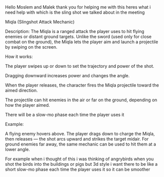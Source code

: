 Hello Moslem and Malek thank you for helping me with this 
heres what i need help with which is the sling shot we talked about in the meeting

Miqla (Slingshot Attack Mechanic)

Description:
The Miqla is a ranged attack the player uses to hit flying enemies or distant ground targets.
Unlike the sword (used only for close combat on the ground), the Miqla lets the player aim and launch a projectile by swiping on the screen.

How it works:

The player swipes up or down to set the trajectory and power of the shot.

Dragging downward increases power and changes the angle.

When the player releases, the character fires the Miqla projectile toward the aimed direction.

The projectile can hit enemies in the air or far on the ground, depending on how the player aimed.

There will be a slow-mo phase each time the player uses it

Example:

A flying enemy hovers above.
The player drags down to charge the Miqla, then releases — the shot arcs upward and strikes the target midair.
For ground enemies far away, the same mechanic can be used to hit them at a lower angle.

For example when i thought of this i was thinking of angrybirds when you shot the birds into the buildings or pigs but 3d style i want there to be like a short slow-mo phase
each time the player uses it so it can be smoother
